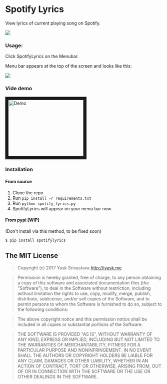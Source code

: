 # Spotify Lyrics


View lyrics of current playing song on Spotify.


<img src = "http://i.imgur.com/KqRFlcg.png" />


### Usage:

Click SpotifyLyrics on the Menubar.

Menu bar appears at the top of the screen and looks like this:

<img src = "http://i.imgur.com/V9VpNoa.png" />

### Vide demo

<a href="http://www.youtube.com/watch?feature=player_embedded&v=gwPCSeZ4SR4
" target="_blank"><img src="http://img.youtube.com/vi/gwPCSeZ4SR4/0.jpg" 
alt="Demo" width="240" height="180" border="10" /></a>


### Installation

#### From source 
1. Clone the repo 
2. Run `pip install -r requirements.txt`
3. Run `python spotify_lyrics.py`
4. SpotifyLyrics will appear on your menu bar now.

#### From pypi [WIP]

(Don't install via this method, to be fixed soon)

 `$ pip install spotifylyrics`

  
  

## The MIT License
> Copyright (c) 2017 Yask Srivastava http://iyask.me

> Permission is hereby granted, free of charge, to any person obtaining a copy
of this software and associated documentation files (the "Software"), to deal
in the Software without restriction, including without limitation the rights
to use, copy, modify, merge, publish, distribute, sublicense, and/or sell
copies of the Software, and to permit persons to whom the Software is
furnished to do so, subject to the following conditions:

> The above copyright notice and this permission notice shall be included in
all copies or substantial portions of the Software.

> THE SOFTWARE IS PROVIDED "AS IS", WITHOUT WARRANTY OF ANY KIND, EXPRESS OR
IMPLIED, INCLUDING BUT NOT LIMITED TO THE WARRANTIES OF MERCHANTABILITY,
FITNESS FOR A PARTICULAR PURPOSE AND NONINFRINGEMENT. IN NO EVENT SHALL THE
AUTHORS OR COPYRIGHT HOLDERS BE LIABLE FOR ANY CLAIM, DAMAGES OR OTHER
LIABILITY, WHETHER IN AN ACTION OF CONTRACT, TORT OR OTHERWISE, ARISING FROM,
OUT OF OR IN CONNECTION WITH THE SOFTWARE OR THE USE OR OTHER DEALINGS IN
THE SOFTWARE.
